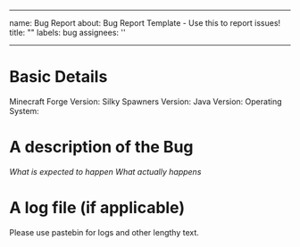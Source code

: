 
---
name: Bug Report
about: Bug Report Template - Use this to report issues!
title: ""
labels: bug
assignees: ''

---

# Basic Details
Minecraft Forge Version:
Silky Spawners Version:
Java Version:
Operating System:

# A description of the Bug
*What is expected to happen*
*What actually happens*

# A log file (if applicable)
Please use pastebin for logs and other lengthy text.
